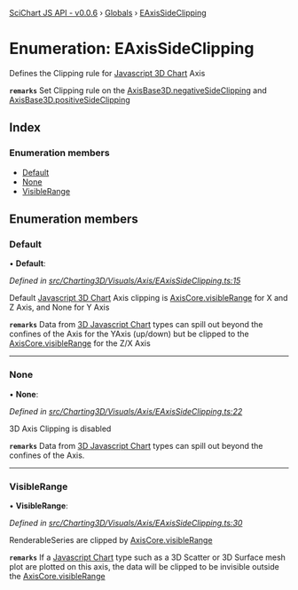 [SciChart JS API - v0.0.6](../README.md) › [Globals](../globals.md) › [EAxisSideClipping](eaxissideclipping.md)

# Enumeration: EAxisSideClipping

Defines the Clipping rule for [Javascript 3D Chart](https://www.scichart.com/javascript-chart-features) Axis

**`remarks`** 
Set Clipping rule on the [AxisBase3D.negativeSideClipping](../classes/axisbase3d.md#negativesideclipping) and [AxisBase3D.positiveSideClipping](../classes/axisbase3d.md#positivesideclipping)

## Index

### Enumeration members

* [Default](eaxissideclipping.md#default)
* [None](eaxissideclipping.md#none)
* [VisibleRange](eaxissideclipping.md#visiblerange)

## Enumeration members

###  Default

• **Default**:

*Defined in [src/Charting3D/Visuals/Axis/EAxisSideClipping.ts:15](https://github.com/ABTSoftware/SciChart.Dev/blob/f6fba97af2/Web/src/SciChart/src/Charting3D/Visuals/Axis/EAxisSideClipping.ts#L15)*

Default [Javascript 3D Chart](https://www.scichart.com/javascript-chart-features) Axis clipping is
[AxisCore.visibleRange](../classes/axiscore.md#visiblerange) for X and Z Axis, and None for Y Axis

**`remarks`** 
Data from [3D Javascript Chart](https://www.scichart.com/javascript-chart-features) types can spill
out beyond the confines of the Axis for the YAxis (up/down)
but be clipped to the [AxisCore.visibleRange](../classes/axiscore.md#visiblerange) for the Z/X Axis

___

###  None

• **None**:

*Defined in [src/Charting3D/Visuals/Axis/EAxisSideClipping.ts:22](https://github.com/ABTSoftware/SciChart.Dev/blob/f6fba97af2/Web/src/SciChart/src/Charting3D/Visuals/Axis/EAxisSideClipping.ts#L22)*

3D Axis Clipping is disabled

**`remarks`** 
Data from [3D Javascript Chart](https://www.scichart.com/javascript-chart-features)
types can spill out beyond the confines of the Axis.

___

###  VisibleRange

• **VisibleRange**:

*Defined in [src/Charting3D/Visuals/Axis/EAxisSideClipping.ts:30](https://github.com/ABTSoftware/SciChart.Dev/blob/f6fba97af2/Web/src/SciChart/src/Charting3D/Visuals/Axis/EAxisSideClipping.ts#L30)*

RenderableSeries are clipped by [AxisCore.visibleRange](../classes/axiscore.md#visiblerange)

**`remarks`** 
If a [Javascript Chart](https://www.scichart.com/javascript-chart-features) type such as a
3D Scatter or 3D Surface mesh plot are plotted on this axis,
the data will be clipped to be invisible outside the [AxisCore.visibleRange](../classes/axiscore.md#visiblerange)
